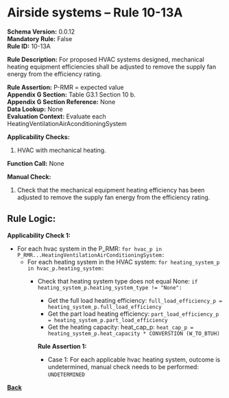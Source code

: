 # Airside systems – Rule 10-13A    
**Schema Version:** 0.0.12  
**Mandatory Rule:** False  
**Rule ID:** 10-13A    
 
**Rule Description:** For proposed HVAC systems designed, mechanical heating equipment efficiencies shall be adjusted to remove the supply fan energy from the efficiency rating.  

**Rule Assertion:** P-RMR = expected value                                           
**Appendix G Section:** Table G3.1 Section 10 b.  
**Appendix G Section Reference:** None  
**Data Lookup:** None   
**Evaluation Context:** Evaluate each HeatingVentilationAirAconditioningSystem   

**Applicability Checks:**  

1. HVAC with mechanical heating.  

**Function Call:** None  

**Manual Check:**  

 1. Check that the mechanical equipment heating efficiency has been adjusted to remove the supply fan energy from the efficiency rating.   

## Rule Logic:   
**Applicability Check 1:**   
- For each hvac system in the P_RMR: `for hvac_p in P_RMR...HeatingVentilationAirConditioningSystem:`
    - For each heating system in the HVAC system: `for heating_system_p in hvac_p.heating_system:`
        - Check that heating system type does not equal None: `if heating_system_p.heating_system_type != "None":`
            - Get the full load heating efficiency: `full_load_efficiency_p = heating_system_p.full_load_efficiency`
            - Get the part load heating efficiency: `part_load_efficiency_p = heating_system_p.part_load_efficiency`
            - Get the heating capacity: heat_cap_p: `heat_cap_p = heating_system_p.heat_capacity * CONVERSTION (W_TO_BTUH)`
               
            **Rule Assertion 1:**
            - Case 1: For each applicable hvac heating system, outcome is undetermined, manual check needs to be performed: `UNDETERMINED`  

**[Back](../_toc.md)**
